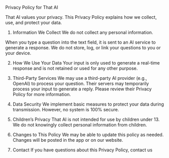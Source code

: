 Privacy Policy for That AI

That AI values your privacy. This Privacy Policy explains how we collect, use, and protect your data.

1. Information We Collect
We do not collect any personal information.

When you type a question into the text field, it is sent to an AI service to generate a response. We do not store, log, or link your questions to you or your device.

2. How We Use Your Data
Your input is only used to generate a real-time response and is not retained or used for any other purpose.

3. Third-Party Services
We may use a third-party AI provider (e.g., OpenAI) to process your question. Their servers may temporarily process your input to generate a reply. Please review their Privacy Policy for more information.

4. Data Security
We implement basic measures to protect your data during transmission. However, no system is 100% secure.

5. Children’s Privacy
That AI is not intended for use by children under 13. We do not knowingly collect personal information from children.

6. Changes to This Policy
We may be able to update this policy as needed. Changes will be posted in the app or on our website.

7. Contact
If you have questions about this Privacy Policy, contact us 

